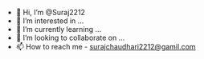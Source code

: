 - 👋 Hi, I’m @Suraj2212
- 👀 I’m interested in ...
- 🌱 I’m currently learning ...
- 💞️ I’m looking to collaborate on ...
- 📫 How to reach me - surajchaudhari2212@gamil.com

<!---
Suraj2212/Suraj2212 is a ✨ special ✨ repository because its `README.md` (this file) appears on your GitHub profile.
You can click the Preview link to take a look at your changes.
--->
